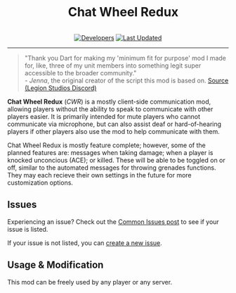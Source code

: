<div align="center">

<div id="user-content-toc">
  <ul>
    <summary><h1 style="display: inline-block;">Chat Wheel Redux</h1></summary>
  </ul>
</div>

[![Developers](https://img.shields.io/github/contributors/Dart-Armory/ChatWheel-Redux?logo=github&label=Contributors&labelColor=444D56)](https://github.com/Dart-Armory/ChatWheel-Redux/graphs/contributors)
[![Last Updated](https://img.shields.io/steam/update-date/3005504621?logo=steam&label=Last%20Updated&labelColor=2a475e&color=66c0f4)](https://steamcommunity.com/sharedfiles/filedetails/?id=3005504621)

</div>

---

> "Thank you Dart for making my 'minimum fit for purpose' mod I made for, like, three of my unit members into something legit super accessible to the broader community."
> <br>- _Jenna_, the original creator of the script this mod is based on. [Source (Legion Studios Discord)](https://ptb.discord.com/channels/461042140756180992/1130867599345987604/1130901200498343938)

**Chat Wheel Redux** (_CWR_) is a mostly client-side communication mod, allowing players without the ability to speak to communicate with other players easier. It is primarily intended for mute players who cannot communicate via microphone, but can also assist deaf or hard-of-hearing players if other players also use the mod to help communicate with them.

Chat Wheel Redux is mostly feature complete; however, some of the planned features are: messages when taking damage; when a player is knocked unconcious (ACE); or killed. These will be able to be toggled on or off, similar to the automated messages for throwing grenades functions. They may each recieve their own settings in the future for more customization options.

## Issues
Experiencing an issue? Check out the [Common Issues post](https://github.com/Dart-Armory/ChatWheel-Redux/issues/1) to see if your issue is listed.

If your issue is not listed, you can [create a new issue](https://github.com/Dart-Armory/ChatWheel-Redux/issues/new).

## Usage & Modification
This mod can be freely used by any player or any server.
